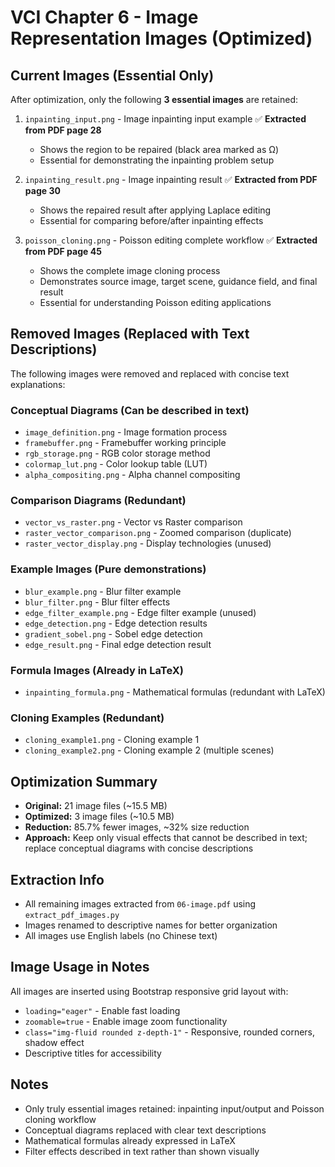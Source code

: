 # VCI Chapter 6 - Image Representation Images (Optimized)

## Current Images (Essential Only)

After optimization, only the following **3 essential images** are retained:

1. `inpainting_input.png` - Image inpainting input example ✅ **Extracted from PDF page 28**

   - Shows the region to be repaired (black area marked as Ω)
   - Essential for demonstrating the inpainting problem setup

2. `inpainting_result.png` - Image inpainting result ✅ **Extracted from PDF page 30**

   - Shows the repaired result after applying Laplace editing
   - Essential for comparing before/after inpainting effects

3. `poisson_cloning.png` - Poisson editing complete workflow ✅ **Extracted from PDF page 45**
   - Shows the complete image cloning process
   - Demonstrates source image, target scene, guidance field, and final result
   - Essential for understanding Poisson editing applications

## Removed Images (Replaced with Text Descriptions)

The following images were removed and replaced with concise text explanations:

### Conceptual Diagrams (Can be described in text)

- `image_definition.png` - Image formation process
- `framebuffer.png` - Framebuffer working principle
- `rgb_storage.png` - RGB color storage method
- `colormap_lut.png` - Color lookup table (LUT)
- `alpha_compositing.png` - Alpha channel compositing

### Comparison Diagrams (Redundant)

- `vector_vs_raster.png` - Vector vs Raster comparison
- `raster_vector_comparison.png` - Zoomed comparison (duplicate)
- `raster_vector_display.png` - Display technologies (unused)

### Example Images (Pure demonstrations)

- `blur_example.png` - Blur filter example
- `blur_filter.png` - Blur filter effects
- `edge_filter_example.png` - Edge filter example (unused)
- `edge_detection.png` - Edge detection results
- `gradient_sobel.png` - Sobel edge detection
- `edge_result.png` - Final edge detection result

### Formula Images (Already in LaTeX)

- `inpainting_formula.png` - Mathematical formulas (redundant with LaTeX)

### Cloning Examples (Redundant)

- `cloning_example1.png` - Cloning example 1
- `cloning_example2.png` - Cloning example 2 (multiple scenes)

## Optimization Summary

- **Original:** 21 image files (~15.5 MB)
- **Optimized:** 3 image files (~10.5 MB)
- **Reduction:** 85.7% fewer images, ~32% size reduction
- **Approach:** Keep only visual effects that cannot be described in text; replace conceptual diagrams with concise descriptions

## Extraction Info

- All remaining images extracted from `06-image.pdf` using `extract_pdf_images.py`
- Images renamed to descriptive names for better organization
- All images use English labels (no Chinese text)

## Image Usage in Notes

All images are inserted using Bootstrap responsive grid layout with:

- `loading="eager"` - Enable fast loading
- `zoomable=true` - Enable image zoom functionality
- `class="img-fluid rounded z-depth-1"` - Responsive, rounded corners, shadow effect
- Descriptive titles for accessibility

## Notes

- Only truly essential images retained: inpainting input/output and Poisson cloning workflow
- Conceptual diagrams replaced with clear text descriptions
- Mathematical formulas already expressed in LaTeX
- Filter effects described in text rather than shown visually
